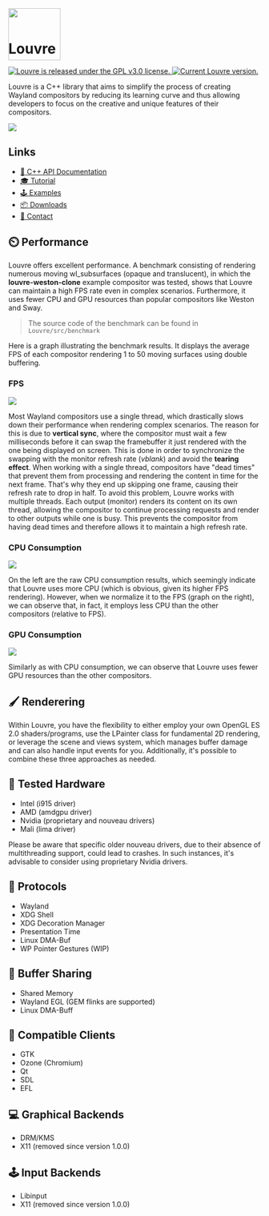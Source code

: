 
<img style="position:relative;margin:0px;padding:0;top:40px" src="https://i.imgur.com/cCT9KwN.png" width="104"/>
<h1 style="margin-top:0px;padding-top:0px">Louvre</h1>


<p align="left">
  <a href="https://github.com/CuarzoSoftware/SRM/blob/main/LICENSE">
    <img src="https://img.shields.io/badge/license-GPL_v3.0-blue.svg" alt="Louvre is released under the GPL v3.0 license." />
  </a>
  <a href="https://github.com/CuarzoSoftware/SRM">
    <img src="https://img.shields.io/badge/version-1.0.0-brightgreen" alt="Current Louvre version." />
  </a>
</p>

Louvre is a C++ library that aims to simplify the process of creating Wayland compositors by reducing its learning curve and thus allowing developers to focus on the creative and unique features of their compositors.

<img src="https://lh3.googleusercontent.com/pw/AIL4fc9VCmbRMl7f4ibvQqDrWpmLkXJ9W3MHHWKKE7g5oKcYSIrOut0mQEb1sDoblm9h35zUXk5zhwOwlWnM-soCtjeznhmA7yfRNqo-5a3PdwNYapM1vn4=w2400"/>

## Links

* [📖 C++ API Documentation](https://cuarzosoftware.github.io/annotated.html)
* [🎓 Tutorial](https://cuarzosoftware.github.io/SRM/md_md_tutorial_01.html)
* [🕹️ Examples](https://cuarzosoftware.github.io/SRM/md_md__examples.html)
* [📦 Downloads](https://cuarzosoftware.github.io/SRM/md_md__downloads.html)
* [💬 Contact](https://cuarzosoftware.github.io/SRM/md_md__contact.html)

## ⏲️ Performance

Louvre offers excellent performance. A benchmark consisting of rendering numerous moving wl_subsurfaces (opaque and translucent), in which the **louvre-weston-clone** example compositor was tested, shows that Louvre can maintain a high FPS rate even in complex scenarios. Furthermore, it uses fewer CPU and GPU resources than popular compositors like Weston and Sway.

> The source code of the benchmark can be found in ```Louvre/src/benchmark```

Here is a graph illustrating the benchmark results. It displays the average FPS of each compositor rendering 1 to 50 moving surfaces using double buffering.

### FPS

<img src="https://lh3.googleusercontent.com/pw/AIL4fc_fcGPw-Yh1zkqxKdfEQucQVXH853Py1YXtTk7jHVACzIaYmYCId07D0hsdJ-FArkERPjJQR2shCc4swA7b1cy9X9EhvFPqLOR_kxV-C1eVQHey2m8=w2400"/>

Most Wayland compositors use a single thread, which drastically slows down their performance when rendering complex scenarios. The reason for this is due to **vertical sync**, where the compositor must wait a few milliseconds before it can swap the framebuffer it just rendered with the one being displayed on screen. This is done in order to synchronize the swapping with the monitor refresh rate (*vblank*) and avoid the **tearing effect**. When working with a single thread, compositors have "dead times" that prevent them from processing and rendering the content in time for the next frame. That's why they end up skipping one frame, causing their refresh rate to drop in half.
To avoid this problem, Louvre works with multiple threads. Each output (monitor) renders its content on its own thread, allowing the compositor to continue processing requests and render to other outputs while one is busy. This prevents the compositor from having dead times and therefore allows it to maintain a high refresh rate.

### CPU Consumption

<img src="https://lh3.googleusercontent.com/pw/AIL4fc9YhNEf4Rjsqsz49aFtMjyjifDxE9aKgxoOLsfTdJwIu-CqEJr3MJHALX9pgJp05kYJY1z1YBTZjUCQcIAf-gjvRAsumqzEyDm88t1E9SL4aCzaZBo=w2400"/>

On the left are the raw CPU consumption results, which seemingly indicate that Louvre uses more CPU (which is obvious, given its higher FPS rendering). However, when we normalize it to the FPS (graph on the right), we can observe that, in fact, it employs less CPU than the other compositors (relative to FPS).

### GPU Consumption

<img src="https://lh3.googleusercontent.com/pw/AIL4fc-bzBT_dchcsaVgIOE1iw4iQ2KF_AZ9WItQFXSf2bILxNiaQSpLaXaEkR5p06jb7qdjOqZeYV2m-vHt1KyBed7TH2IQ0jas-lkmxIbcFRAj1w0BojU=w2400"/>

Similarly as with CPU consumption, we can observe that Louvre uses fewer GPU resources than the other compositors.

## 🖌️ Renderering

Within Louvre, you have the flexibility to either employ your own OpenGL ES 2.0 shaders/programs, use the LPainter class for fundamental 2D rendering, or leverage the scene and views system, which manages buffer damage and can also handle input events for you. Additionally, it's possible to combine these three approaches as needed.

## 🔲 Tested Hardware

* Intel (i915 driver)
* AMD (amdgpu driver)
* Nvidia (proprietary and nouveau drivers)
* Mali (lima driver)

Please be aware that specific older nouveau drivers, due to their absence of multithreading support, could lead to crashes. In such instances, it's advisable to consider using proprietary Nvidia drivers.

## 🧩 Protocols

* Wayland
* XDG Shell
* XDG Decoration Manager
* Presentation Time
* Linux DMA-Buf
* WP Pointer Gestures (WIP)

## 💬 Buffer Sharing

* Shared Memory
* Wayland EGL (GEM flinks are supported)
* Linux DMA-Buff

## 👴 Compatible Clients

* GTK
* Ozone (Chromium)
* Qt
* SDL
* EFL

## 💻 Graphical Backends

* DRM/KMS
* X11 (removed since version 1.0.0)

## 🕹️ Input Backends

* Libinput
* X11 (removed since version 1.0.0)

